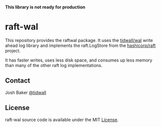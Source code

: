**This library is not ready for production** 

# raft-wal

This repository provides the raftwal package. 
It uses the [tidwall/wal](https://github.com/tidwall/wal) 
write ahead log library and implements the raft.LogStore from the [hashicorp/raft](https://github.com/hashicorp/raft) project.

It has faster writes, uses less disk space, and consumes up less memory than many of the other raft log implementations.

## Contact

Josh Baker [@tidwall](http://twitter.com/tidwall)

## License

raft-wal source code is available under the MIT [License](/LICENSE).
